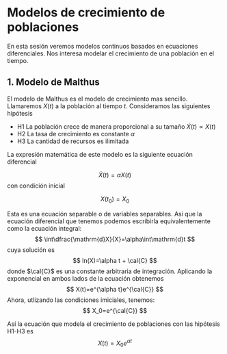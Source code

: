 # Modelos de crecimiento de poblaciones

En esta sesión veremos modelos continuos basados en ecuaciones diferenciales. Nos interesa modelar el crecimiento de una población en el tiempo.



## 1. Modelo de Malthus

El modelo de Malthus es el modelo de crecimiento mas sencillo. Llamaremos $X(t)$ a la población al tiempo $t$. Consideramos las siguientes hipótesis

* H1 La población crece de manera proporcional a su tamaño $\dot{X}(t)\propto X(t)$
* H2 La tasa de crecimiento es constante $\alpha$
* H3 La cantidad de recursos es ilimitada

La expresión matemática de este modelo es la siguiente ecuación diferencial

$$\dot{X}(t)=\alpha X(t)$$
con condición inicial

$$X(t_0)=X_0$$



Esta es una ecuación separable o de variables separables. Así que la ecuación diferencial que tenemos podemos escribirla equivalentemente como la ecuación integral:
$$
\int\dfrac{\mathrm{d}X}{X}=\alpha\int\mathrm{d}t
$$
cuya solución es 
$$
ln(X)=\alpha t + \cal{C}
$$
donde $\cal{C}$ es una constante arbitraria de  integración. Aplicando la exponencial en ambos lados de la ecuación obtenemos
$$
X(t)=e^{\alpha t}e^{\cal{C}}
$$
Ahora, utlizando las condiciones imiciales, tenemos:
$$
X_0=e^{\cal{C}}
$$

Así la ecuación que modela el crecimiento de poblaciones con las hipótesis H1-H3 es
$$
X(t)=X_0e^{\alpha t}
$$
